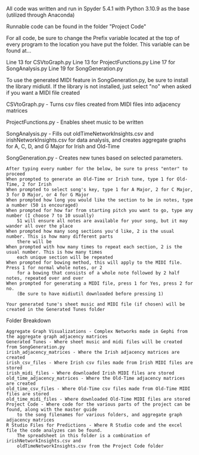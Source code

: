 All code was written and run in Spyder 5.4.1 with Python 3.10.9 as the base (utilized through Anaconda)

Runnable code can be found in the folder "Project Code"

For all code, be sure to change the Prefix variable located at the top of every program to the location
you have put the folder. This variable can be found at...

Line 13 for CSVtoGraph.py
Line 13 for ProjectFunctions.py
Line 17 for SongAnalysis.py
Line 19 for SongGeneration.py

To use the generated MIDI feature in SongGeneration.py, be sure to install the library midiutil. If the library
is not installed, just select "no" when asked if you want a MIDI file created

CSVtoGraph.py - Turns csv files created from MIDI files into adjacency matrices

ProjectFunctions.py - Enables sheet music to be written

SongAnalysis.py - Fills out oldTimeNetworkInsights.csv and irishNetworkInsights.csv for data analysis, and creates
		aggregate graphs for A, C, D, and G Major for Irish and Old-Time

SongGeneration.py - Creates new tunes based on selected parameters.
	
	After typing every number for the below, be sure to press "enter" to proceed
	When prompted to generate an Old-Time or Irish tune, type 1 for Old-Time, 2 for Irish
	When prompted to select song's key, type 1 for A Major, 2 for C Major, 3 for D Major, or 4 for G Major
	When prompted how long you would like the section to be in notes, type a number (50 is encouraged)
	When prompted for how far from starting pitch you want to go, type any number (I choose 7 to 10 usually)
		51 will ensure all notes are available for your song, but it may wander all over the place
	When prompted how many song sections you'd like, 2 is the usual number. This is how many different parts 		
 		there will be
	When prompted with how many times to repeat each section, 2 is the usual number. This is how many times
		each unique section will be repeated
	When prompted for bowing method, this will apply to the MIDI file. Press 1 for normal whole notes, or 2
		for a bowing that consists of a whole note followed by 2 half notes, repeated over and over
	When prompted for generating a MIDI file, press 1 for Yes, press 2 for no.
		(Be sure to have midiutil downloaded before pressing 1)

	Your generated tune's sheet music and MIDI file (if chosen) will be created in the Generated Tunes folder


Folder Breakdown

	Aggregate Graph Visualizations - Complex Networks made in Gephi from the aggregate graph adjacency matrices
	Generated Tunes - Where sheet music and midi files will be created from SongGeneration.py
	irish_adjacency_matrices - Where the Irish adjacency matrices are created
	irish_csv_files - Where Irish csv files made from Irish MIDI files are stored
	irish_midi_files - Where downloaded Irish MIDI files are stored
	old_time_adjacency_matrices - Where the Old-Time adjacency matrices are created
	old_time_csv_files - Where Old-Time csv files made from Old-Time MIDI files are stored
	old_time_midi_files - Where downloaded Old-Time MIDI files are stored
	Project Code - Where code for the various parts of the project can be found, along with the master guide
		to the song filenames for various folders, and aggregate graph adjacency matrices
	R Studio Files for Predictions - Where R Studio code and the excel file the code analyzes can be found.
		The spreadsheet in this folder is a combination of irishNetworkInsights.csv and 
		oldTimeNetworkInsights.csv from the Project Code folder
